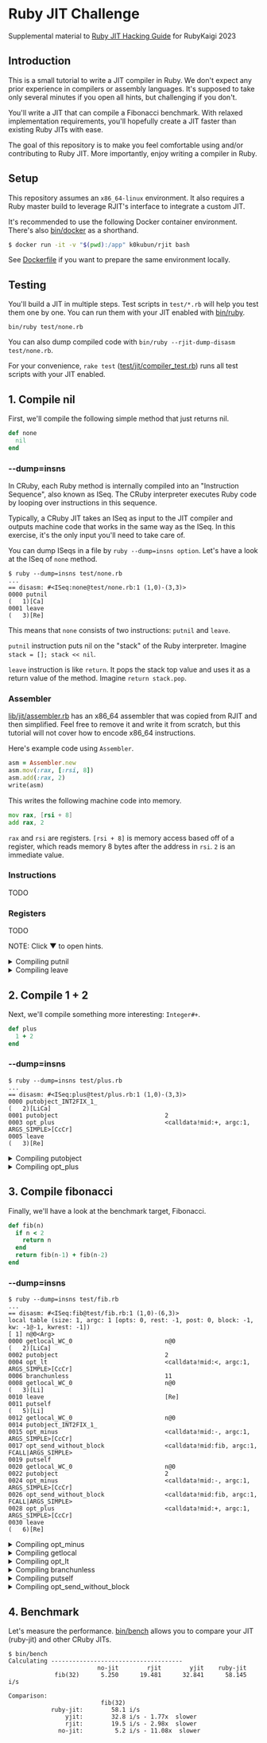 # Ruby JIT Challenge

Supplemental material to [Ruby JIT Hacking Guide](https://rubykaigi.org/2023/presentations/k0kubun.html) for RubyKaigi 2023

## Introduction

This is a small tutorial to write a JIT compiler in Ruby.
We don't expect any prior experience in compilers or assembly languages.
It's supposed to take only several minutes if you open all hints, but challenging if you don't.

You'll write a JIT that can compile a Fibonacci benchmark.
With relaxed implementation requirements, you'll hopefully create a JIT faster than existing Ruby JITs with ease.

The goal of this repository is to make you feel comfortable using and/or contributing to Ruby JIT.
More importantly, enjoy writing a compiler in Ruby.

## Setup

This repository assumes an `x86_64-linux` environment.
It also requires a Ruby master build to leverage RJIT's interface to integrate a custom JIT.

It's recommended to use the following Docker container environment.
There's also [bin/docker](./bin/docker) as a shorthand.

```bash
$ docker run -it -v "$(pwd):/app" k0kubun/rjit bash
```

See [Dockerfile](./Dockerfile) if you want to prepare the same environment locally.

## Testing

You'll build a JIT in multiple steps.
Test scripts in `test/*.rb` will help you test them one by one.
You can run them with your JIT enabled with [bin/ruby](./bin/ruby).

```
bin/ruby test/none.rb
```

You can also dump compiled code with `bin/ruby --rjit-dump-disasm test/none.rb`.

For your convenience, `rake test` ([test/jit/compiler\_test.rb](./test/jit/compiler_test.rb))
runs all test scripts with your JIT enabled.

## 1. Compile nil

First, we'll compile the following simple method that just returns nil.

```rb
def none
  nil
end
```

### --dump=insns

In CRuby, each Ruby method is internally compiled into an "Instruction Sequence", also known as ISeq.
The CRuby interpreter executes Ruby code by looping over instructions in this sequence.

Typically, a CRuby JIT takes an ISeq as input to the JIT compiler and outputs machine code
that works in the same way as the ISeq. In this exercise, it's the only input you'll need to take care of.

You can dump ISeqs in a file by `ruby --dump=insns option`.
Let's have a look at the ISeq of `none` method.

```
$ ruby --dump=insns test/none.rb
...
== disasm: #<ISeq:none@test/none.rb:1 (1,0)-(3,3)>
0000 putnil                                                           (   1)[Ca]
0001 leave                                                            (   3)[Re]
```

This means that `none` consists of two instructions: `putnil` and `leave`.

`putnil` instruction puts nil on the "stack" of the Ruby interpreter. Imagine `stack = []; stack << nil`.

`leave` instruction is like `return`. It pops the stack top value and uses it as a return value of the method.
Imagine `return stack.pop`.

### Assembler

[lib/jit/assembler.rb](./lib/jit/assembler.rb) has an x86\_64 assembler that was copied from RJIT and then simplified.
Feel free to remove it and write it from scratch, but this tutorial will not cover how to encode x86\_64 instructions.

Here's example code using `Assembler`.

```rb
asm = Assembler.new
asm.mov(:rax, [:rsi, 8])
asm.add(:rax, 2)
write(asm)
```

This writes the following machine code into memory.

```asm
mov rax, [rsi + 8]
add rax, 2
```

`rax` and `rsi` are registers.
`[rsi + 8]` is memory access based off of a register, which reads memory 8 bytes after the address in `rsi`.
`2` is an immediate value.

### Instructions

TODO

### Registers

TODO

NOTE: Click ▼ to open hints.

<details>
<summary>Compiling putnil</summary>

### Compiling putnil

TODO

</details>

<details>
<summary>Compiling leave</summary>

### Compiling leave

TODO

</details>

## 2. Compile 1 + 2

Next, we'll compile something more interesting: `Integer#+`.

```rb
def plus
  1 + 2
end
```

### --dump=insns

```
$ ruby --dump=insns test/plus.rb
...
== disasm: #<ISeq:plus@test/plus.rb:1 (1,0)-(3,3)>
0000 putobject_INT2FIX_1_                                             (   2)[LiCa]
0001 putobject                              2
0003 opt_plus                               <calldata!mid:+, argc:1, ARGS_SIMPLE>[CcCr]
0005 leave                                                            (   3)[Re]
```

<details>
<summary>Compiling putobject</summary>

### Compiling leave

TODO

</details>

<details>
<summary>Compiling opt_plus</summary>

### Compiling opt\_plus

TODO

</details>

## 3. Compile fibonacci

Finally, we'll have a look at the benchmark target, Fibonacci.

```rb
def fib(n)
  if n < 2
    return n
  end
  return fib(n-1) + fib(n-2)
end
```

### --dump=insns

```
$ ruby --dump=insns test/fib.rb
...
== disasm: #<ISeq:fib@test/fib.rb:1 (1,0)-(6,3)>
local table (size: 1, argc: 1 [opts: 0, rest: -1, post: 0, block: -1, kw: -1@-1, kwrest: -1])
[ 1] n@0<Arg>
0000 getlocal_WC_0                          n@0                       (   2)[LiCa]
0002 putobject                              2
0004 opt_lt                                 <calldata!mid:<, argc:1, ARGS_SIMPLE>[CcCr]
0006 branchunless                           11
0008 getlocal_WC_0                          n@0                       (   3)[Li]
0010 leave                                  [Re]
0011 putself                                                          (   5)[Li]
0012 getlocal_WC_0                          n@0
0014 putobject_INT2FIX_1_
0015 opt_minus                              <calldata!mid:-, argc:1, ARGS_SIMPLE>[CcCr]
0017 opt_send_without_block                 <calldata!mid:fib, argc:1, FCALL|ARGS_SIMPLE>
0019 putself
0020 getlocal_WC_0                          n@0
0022 putobject                              2
0024 opt_minus                              <calldata!mid:-, argc:1, ARGS_SIMPLE>[CcCr]
0026 opt_send_without_block                 <calldata!mid:fib, argc:1, FCALL|ARGS_SIMPLE>
0028 opt_plus                               <calldata!mid:+, argc:1, ARGS_SIMPLE>[CcCr]
0030 leave                                                            (   6)[Re]
```

<details>
<summary>Compiling opt_minus</summary>

### Compiling opt\_minus

TODO

</details>

<details>
<summary>Compiling getlocal</summary>

### Compiling getlocal

TODO

</details>

<details>
<summary>Compiling opt_lt</summary>

### Compiling opt\_lt

TODO

</details>

<details>
<summary>Compiling branchunless</summary>

### Compiling branchunless

TODO

</details>

<details>
<summary>Compiling putself</summary>

### Compiling putself

TODO

</details>

<details>
<summary>Compiling opt_send_without_block</summary>

### Compiling opt\_send\_without\_block

TODO

</details>

## 4. Benchmark

Let's measure the performance.
[bin/bench](./bin/bench) allows you to compare your JIT (ruby-jit) and other CRuby JITs.

```
$ bin/bench
Calculating -------------------------------------
                         no-jit        rjit        yjit    ruby-jit
             fib(32)      5.250      19.481      32.841      58.145 i/s

Comparison:
                          fib(32)
            ruby-jit:        58.1 i/s
                yjit:        32.8 i/s - 1.77x  slower
                rjit:        19.5 i/s - 2.98x  slower
              no-jit:         5.2 i/s - 11.08x  slower
```
